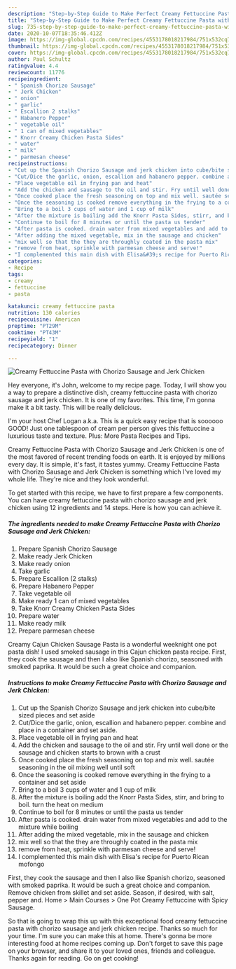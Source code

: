 ```yaml
---
description: "Step-by-Step Guide to Make Perfect Creamy Fettuccine Pasta with Chorizo Sausage and Jerk Chicken"
title: "Step-by-Step Guide to Make Perfect Creamy Fettuccine Pasta with Chorizo Sausage and Jerk Chicken"
slug: 735-step-by-step-guide-to-make-perfect-creamy-fettuccine-pasta-with-chorizo-sausage-and-jerk-chicken
date: 2020-10-07T18:35:46.412Z
image: https://img-global.cpcdn.com/recipes/4553178018217984/751x532cq70/creamy-fettuccine-pasta-with-chorizo-sausage-and-jerk-chicken-recipe-main-photo.jpg
thumbnail: https://img-global.cpcdn.com/recipes/4553178018217984/751x532cq70/creamy-fettuccine-pasta-with-chorizo-sausage-and-jerk-chicken-recipe-main-photo.jpg
cover: https://img-global.cpcdn.com/recipes/4553178018217984/751x532cq70/creamy-fettuccine-pasta-with-chorizo-sausage-and-jerk-chicken-recipe-main-photo.jpg
author: Paul Schultz
ratingvalue: 4.4
reviewcount: 11776
recipeingredient:
- " Spanish Chorizo Sausage"
- " Jerk Chicken"
- " onion"
- " garlic"
- " Escallion 2 stalks"
- " Habanero Pepper"
- " vegetable oil"
- " 1 can of mixed vegetables"
- " Knorr Creamy Chicken Pasta Sides"
- " water"
- " milk"
- " parmesan cheese"
recipeinstructions:
- "Cut up the Spanish Chorizo Sausage and jerk chicken into cube/bite sized pieces and set aside"
- "Cut/Dice the garlic, onion, escallion and habanero pepper. combine and place in a container and set aside."
- "Place vegetable oil in frying pan and heat"
- "Add the chicken and sausage to the oil and stir. Fry until well done or the sausage and chicken starts to brown with a crust"
- "Once cooked place the fresh seasoning on top and mix well. sautée seasoning in the oil mixing well until soft"
- "Once the seasoning is cooked remove everything in the frying to a container and set aside"
- "Bring to a boil 3 cups of water and 1 cup of milk"
- "After the mixture is boiling add the Knorr Pasta Sides, stirr, and bring to boil. turn the heat on medium"
- "Continue to boil for 8 minutes or until the pasta us tender"
- "After pasta is cooked. drain water from mixed vegetables and add to the mixture while boiling"
- "After adding the mixed vegetable, mix in the sausage and chicken"
- "mix well so that the they are throughly coated in the pasta mix"
- "remove from heat, sprinkle with parmesan cheese and serve!"
- "I complemented this main dish with Elisa&#39;s recipe for Puerto Rican mofongo"
categories:
- Recipe
tags:
- creamy
- fettuccine
- pasta

katakunci: creamy fettuccine pasta 
nutrition: 130 calories
recipecuisine: American
preptime: "PT29M"
cooktime: "PT43M"
recipeyield: "1"
recipecategory: Dinner

---
```



![Creamy Fettuccine Pasta with Chorizo Sausage and Jerk Chicken](https://img-global.cpcdn.com/recipes/4553178018217984/751x532cq70/creamy-fettuccine-pasta-with-chorizo-sausage-and-jerk-chicken-recipe-main-photo.jpg)

Hey everyone, it's John, welcome to my recipe page. Today, I will show you a way to prepare a distinctive dish, creamy fettuccine pasta with chorizo sausage and jerk chicken. It is one of my favorites. This time, I'm gonna make it a bit tasty. This will be really delicious.

I&#39;m your host Chef Logan a.k.a. This is a quick easy recipe that is soooooo GOOD! Just one tablespoon of cream per person gives this fettuccine a luxurious taste and texture. Plus: More Pasta Recipes and Tips.

Creamy Fettuccine Pasta with Chorizo Sausage and Jerk Chicken is one of the most favored of recent trending foods on earth. It is enjoyed by millions every day. It is simple, it's fast, it tastes yummy. Creamy Fettuccine Pasta with Chorizo Sausage and Jerk Chicken is something which I've loved my whole life. They're nice and they look wonderful.


To get started with this recipe, we have to first prepare a few components. You can have creamy fettuccine pasta with chorizo sausage and jerk chicken using 12 ingredients and 14 steps. Here is how you can achieve it.

<!--inarticleads1-->

##### The ingredients needed to make Creamy Fettuccine Pasta with Chorizo Sausage and Jerk Chicken:

1. Prepare  Spanish Chorizo Sausage
1. Make ready  Jerk Chicken
1. Make ready  onion
1. Take  garlic
1. Prepare  Escallion (2 stalks)
1. Prepare  Habanero Pepper
1. Take  vegetable oil
1. Make ready  1 can of mixed vegetables
1. Take  Knorr Creamy Chicken Pasta Sides
1. Prepare  water
1. Make ready  milk
1. Prepare  parmesan cheese


Creamy Cajun Chicken Sausage Pasta is a wonderful weeknight one pot pasta dish! I used smoked sausage in this Cajun chicken pasta recipe. First, they cook the sausage and then I also like Spanish chorizo, seasoned with smoked paprika. It would be such a great choice and companion. 

<!--inarticleads2-->

##### Instructions to make Creamy Fettuccine Pasta with Chorizo Sausage and Jerk Chicken:

1. Cut up the Spanish Chorizo Sausage and jerk chicken into cube/bite sized pieces and set aside
1. Cut/Dice the garlic, onion, escallion and habanero pepper. combine and place in a container and set aside.
1. Place vegetable oil in frying pan and heat
1. Add the chicken and sausage to the oil and stir. Fry until well done or the sausage and chicken starts to brown with a crust
1. Once cooked place the fresh seasoning on top and mix well. sautée seasoning in the oil mixing well until soft
1. Once the seasoning is cooked remove everything in the frying to a container and set aside
1. Bring to a boil 3 cups of water and 1 cup of milk
1. After the mixture is boiling add the Knorr Pasta Sides, stirr, and bring to boil. turn the heat on medium
1. Continue to boil for 8 minutes or until the pasta us tender
1. After pasta is cooked. drain water from mixed vegetables and add to the mixture while boiling
1. After adding the mixed vegetable, mix in the sausage and chicken
1. mix well so that the they are throughly coated in the pasta mix
1. remove from heat, sprinkle with parmesan cheese and serve!
1. I complemented this main dish with Elisa&#39;s recipe for Puerto Rican mofongo


First, they cook the sausage and then I also like Spanish chorizo, seasoned with smoked paprika. It would be such a great choice and companion. Remove chicken from skillet and set aside. Season, if desired, with salt, pepper and. Home &gt; Main Courses &gt; One Pot Creamy Fettuccine with Spicy Sausage. 

So that is going to wrap this up with this exceptional food creamy fettuccine pasta with chorizo sausage and jerk chicken recipe. Thanks so much for your time. I'm sure you can make this at home. There's gonna be more interesting food at home recipes coming up. Don't forget to save this page on your browser, and share it to your loved ones, friends and colleague. Thanks again for reading. Go on get cooking!
